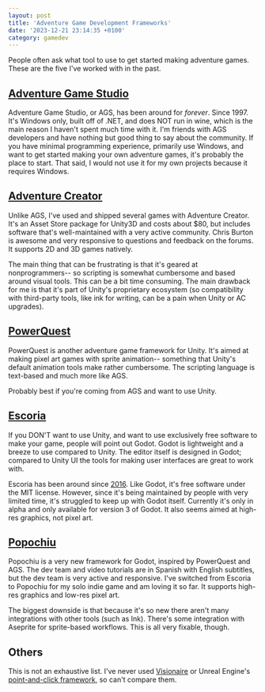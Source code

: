 ```yaml
---
layout: post
title: 'Adventure Game Development Frameworks'
date: '2023-12-21 23:14:35 +0100'
category: gamedev
---
```

People often ask what tool to use to get started making adventure games. These are the five I've worked with in the past.

## [Adventure Game Studio](https://www.adventuregamestudio.co.uk/)

Adventure Game Studio, or AGS, has been around for *forever*. Since 1997. It's Windows only, built off of .NET, and does NOT run in wine, which is the main reason I haven't spent much time with it. I'm friends with AGS developers and have nothing but good thing to say about the community. If you have minimal programming experience, primarily use Windows, and want to get started making your own adventure games, it's probably the place to start. That said, I would not use it for my own projects because it requires Windows.

## [Adventure Creator](https://www.adventurecreator.org/)

Unlike AGS, I've used and shipped several games with Adventure Creator. It's an Asset Store package for Unity3D and costs about $80, but includes software that's well-maintained with a very active community. Chris Burton is awesome and very responsive to questions and feedback on the forums. It supports 2D and 3D games natively.

The main thing that can be frustrating is that it's geared at nonprogrammers-- so scripting is somewhat cumbersome and based around visual tools. This can be a bit time consuming. The main drawback for me is that it's part of Unity's proprietary ecosystem (so compatibility with third-party tools, like ink for writing, can be a pain when Unity or AC upgrades).

## [PowerQuest](https://powerquest.powerhoof.com/)

PowerQuest is another adventure game framework for Unity. It's aimed at making pixel art games with sprite animation-- something that Unity's default animation tools make rather cumbersome. The scripting language is text-based and much more like AGS.

Probably best if you're coming from AGS and want to use Unity.

## [Escoria](http://escoria-framework.org/)

If you DON'T want to use Unity, and want to use exclusively free software to make your game, people will point out Godot. Godot is lightweight and a breeze to use compared to Unity. The editor itself is designed in Godot; compared to Unity UI the tools for making user interfaces are great to work with.

Escoria has been around since [2016](https://godotengine.org/article/our-point-click-framework-finally-out/). Like Godot, it's free software under the MIT license. However, since it's being maintained by people with very limited time, it's struggled to keep up with Godot itself. Currently it's only in alpha and only available for version 3 of Godot. It also seems aimed at high-res graphics, not pixel art.

## [Popochiu](https://carenalga.itch.io/popochiu)

Popochiu is a very new framework for Godot, inspired by PowerQuest and AGS. The dev team and video tutorials are in Spanish with English subtitles, but the dev team is very active and responsive. I've switched from Escoria to Popochiu for my solo indie game and am loving it so far. It supports high-res graphics and low-res pixel art.

The biggest downside is that because it's so new there aren't many integrations with other tools (such as Ink). There's some integration with Aseprite for sprite-based workflows. This is all very fixable, though.

## Others

This is not an exhaustive list. I've never used [Visionaire](https://www.visionaire-studio.net/) or Unreal Engine's [point-and-click framework](https://www.unrealengine.com/marketplace/en-US/product/point-and-click-adventure-toolkit), so can't compare them.
